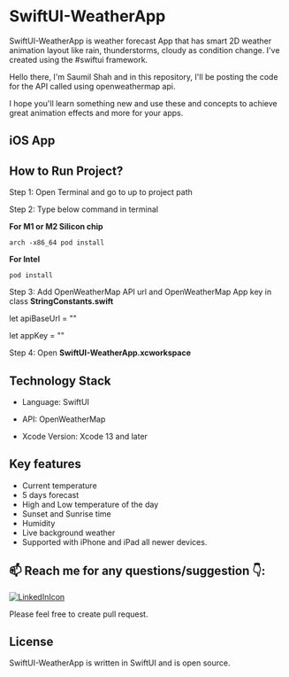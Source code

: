 # SwiftUI-WeatherApp

SwiftUI-WeatherApp is  weather forecast App that has smart 2D weather animation layout like rain, thunderstorms, cloudy as condition change. I've created using the #swiftui framework.

Hello there, I'm Saumil Shah and in this repository, I'll be posting the code for the API called using openweathermap api.

I hope you'll learn something new and use these and concepts to achieve great animation effects and more for your apps.

## iOS App

## How to Run Project? 

Step 1: Open Terminal and go to up to project path 

Step 2: Type below command in terminal

**For M1 or M2 Silicon chip**
```
arch -x86_64 pod install
```
**For Intel**
```
pod install
```

Step 3: Add OpenWeatherMap API url and OpenWeatherMap App key in class **StringConstants.swift**

let apiBaseUrl = ""

let appKey = ""

Step 4: Open **SwiftUI-WeatherApp.xcworkspace**

## Technology Stack

- Language: SwiftUI

- API: OpenWeatherMap

- Xcode Version: Xcode 13 and later

## Key features

- Current temperature
- 5 days forecast
- High and Low temperature of the day
- Sunset and Sunrise time
- Humidity  
- Live background weather 
- Supported with iPhone and iPad all newer devices.


## 📫 Reach me for any questions/suggestion :point_down::
[![LinkedInIcon](https://user-images.githubusercontent.com/56787966/180372874-fd85a898-5750-4b51-a39d-bf552e321eb4.png)](https://www.linkedin.com/in/saumil-shah-b954b9101/)

Please feel free to create pull request.

## License

SwiftUI-WeatherApp is written in SwiftUI and is open source.
